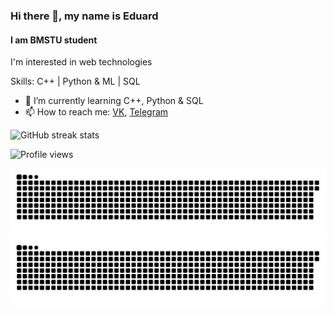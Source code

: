 ### Hi there 👋, my name is Eduard
#### I am BMSTU student
I'm interested in web technologies

Skills: C++ | Python & ML | SQL

- 🌱 I’m currently learning C++, Python & SQL 
- 📫 How to reach me: [VK](https://vk.com/leakt), [Telegram](https://t.me/leakt)   

![GitHub streak stats](https://github-readme-streak-stats.herokuapp.com/?user=bkeduu)  

![Profile views](https://gpvc.arturio.dev/bkeduu)  

![github contribution grid snake animation](https://raw.githubusercontent.com/bkeduu/bkeduu/output/github-contribution-grid-snake-dark.svg#gh-dark-mode-only)![github contribution grid snake animation](https://raw.githubusercontent.com/bkeduu/bkeduu/output/github-contribution-grid-snake.svg#gh-light-mode-only)
